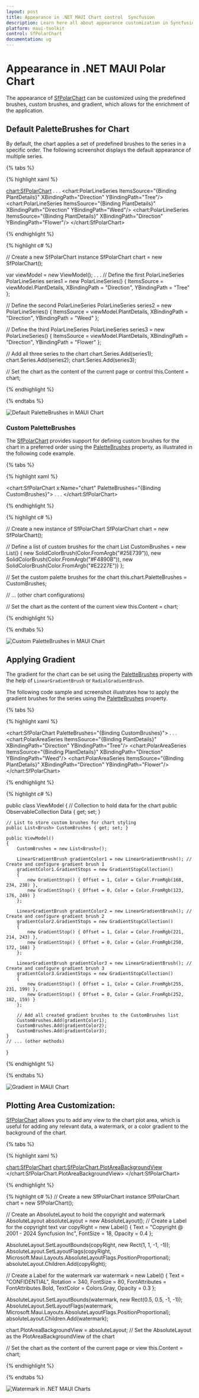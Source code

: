 ```yaml
---
layout: post
title: Appearance in .NET MAUI Chart control  Syncfusion
description: Learn here all about appearance customization in Syncfusion® .NET MAUI Chart (SfPolarChart), including its elements, and more.
platform: maui-toolkit
control: SfPolarChart
documentation: ug
---
```


# Appearance in .NET MAUI Polar Chart
The appearance of [SfPolarChart](https://help.syncfusion.com/cr/maui-toolkit/Syncfusion.Maui.Toolkit.Charts.SfPolarChart.html) can be customized using the predefined brushes, custom brushes, and gradient, which allows for the enrichment of the application.

## Default PaletteBrushes for Chart

By default, the chart applies a set of predefined brushes to the series in a specific order. The following screenshot displays the default appearance of multiple series.

{% tabs %}

{% highlight xaml %}

<chart:SfPolarChart> 
    . . .
    <chart:PolarLineSeries ItemsSource="{Binding PlantDetails}" XBindingPath="Direction" YBindingPath="Tree"/> 
    <chart:PolarLineSeries ItemsSource="{Binding PlantDetails}" XBindingPath="Direction" YBindingPath="Weed"/> 
    <chart:PolarLineSeries ItemsSource="{Binding PlantDetails}" XBindingPath="Direction" YBindingPath="Flower"/>
</chart:SfPolarChart>

{% endhighlight %}

{% highlight c# %}

// Create a new SfPolarChart instance
SfPolarChart chart = new SfPolarChart();

var viewModel = new ViewModel();
. . .
// Define the first PolarLineSeries
PolarLineSeries series1 = new PolarLineSeries()
{
    ItemsSource = viewModel.PlantDetails, 
    XBindingPath = "Direction", 
    YBindingPath = "Tree" 
};

// Define the second PolarLineSeries
PolarLineSeries series2 = new PolarLineSeries()
{
    ItemsSource = viewModel.PlantDetails, 
    XBindingPath = "Direction", 
    YBindingPath = "Weed" 
};

// Define the third PolarLineSeries
PolarLineSeries series3 = new PolarLineSeries()
{
    ItemsSource = viewModel.PlantDetails, 
    XBindingPath = "Direction", 
    YBindingPath = "Flower" 
};

// Add all three series to the chart
chart.Series.Add(series1);
chart.Series.Add(series2);
chart.Series.Add(series3);

// Set the chart as the content of the current page or control
this.Content = chart;

{% endhighlight %}

{% endtabs %}

![Default PaletteBrushes in MAUI Chart](Appearance_images/MAUI_default_chart.png)

### Custom PaletteBrushes

The [SfPolarChart](https://help.syncfusion.com/cr/maui-toolkit/Syncfusion.Maui.Toolkit.Charts.SfPolarChart.html) provides support for defining custom brushes for the chart in a preferred order using the [PaletteBrushes](https://help.syncfusion.com/cr/maui-toolkit/Syncfusion.Maui.Toolkit.Charts.SfPolarChart.html#Syncfusion_Maui_Toolkit_Charts_SfPolarChart_PaletteBrushes) property, as illustrated in the following code example.

{% tabs %}

{% highlight xaml %}

<chart:SfPolarChart x:Name="chart" PaletteBrushes="{Binding CustomBrushes}">
    . . .
</chart:SfPolarChart>

{% endhighlight %}

{% highlight c# %}

// Create a new instance of SfPolarChart
SfPolarChart chart = new SfPolarChart();

// Define a list of custom brushes for the chart
List<Brush> CustomBrushes = new List<Brush>()
{
    new SolidColorBrush(Color.FromArgb("#25E739")),
    new SolidColorBrush(Color.FromArgb("#F4890B")),
    new SolidColorBrush(Color.FromArgb("#E2227E"))
};

// Set the custom palette brushes for the chart
this.chart.PaletteBrushes = CustomBrushes;

// ... (other chart configurations)

// Set the chart as the content of the current view
this.Content = chart;

{% endhighlight %}

{% endtabs %}

![Custom PaletteBrushes in MAUI Chart](Appearance_images/MAUI_polar_chart_custom_palette.png)

## Applying Gradient

The gradient for the chart can be set using the [PaletteBrushes](https://help.syncfusion.com/cr/maui-toolkit/Syncfusion.Maui.Toolkit.Charts.ChartSeries.html#Syncfusion_Maui_Toolkit_Charts_ChartSeries_PaletteBrushes) property with the help of `LinearGradientBrush` or `RadialGradientBrush`.

The following code sample and screenshot illustrates how to apply the gradient brushes for the series using the [PaletteBrushes](https://help.syncfusion.com/cr/maui-toolkit/Syncfusion.Maui.Toolkit.Charts.ChartSeries.html#Syncfusion_Maui_Toolkit_Charts_ChartSeries_PaletteBrushes) property.

{% tabs %}

{% highlight xaml %}

<chart:SfPolarChart PaletteBrushes="{Binding CustomBrushes}">
    . . .
    <chart:PolarAreaSeries ItemsSource="{Binding PlantDetails}" XBindingPath="Direction" YBindingPath="Tree"/>
    <chart:PolarAreaSeries ItemsSource="{Binding PlantDetails}" XBindingPath="Direction" YBindingPath="Weed"/>
    <chart:PolarAreaSeries ItemsSource="{Binding PlantDetails}" XBindingPath="Direction" YBindingPath="Flower"/>
</chart:SfPolarChart>

{% endhighlight %}

{% highlight c# %}

public class ViewModel
{
    // Collection to hold data for the chart
    public ObservableCollection<Model> Data { get; set; }

    // List to store custom brushes for chart styling
    public List<Brush> CustomBrushes { get; set; }

    public ViewModel()
    {
        CustomBrushes = new List<Brush>();

        LinearGradientBrush gradientColor1 = new LinearGradientBrush(); // Create and configure gradient brush 1
        gradientColor1.GradientStops = new GradientStopCollection()
        {
            new GradientStop() { Offset = 1, Color = Color.FromRgb(168, 234, 238) },
            new GradientStop() { Offset = 0, Color = Color.FromRgb(123, 176, 249) }
        };

        LinearGradientBrush gradientColor2 = new LinearGradientBrush(); // Create and configure gradient brush 2
        gradientColor2.GradientStops = new GradientStopCollection()
        {
            new GradientStop() { Offset = 1, Color = Color.FromRgb(221, 214, 243) },
            new GradientStop() { Offset = 0, Color = Color.FromRgb(250, 172, 168) }
        };

        LinearGradientBrush gradientColor3 = new LinearGradientBrush(); // Create and configure gradient brush 3
        gradientColor3.GradientStops = new GradientStopCollection()
        {
            new GradientStop() { Offset = 1, Color = Color.FromRgb(255, 231, 199) },
            new GradientStop() { Offset = 0, Color = Color.FromRgb(252, 182, 159) }
        };

        // Add all created gradient brushes to the CustomBrushes list
        CustomBrushes.Add(gradientColor1);
        CustomBrushes.Add(gradientColor2);
        CustomBrushes.Add(gradientColor3);
    }
    // ... (other methods)
}

{% endhighlight %}

{% endtabs %}

![Gradient in MAUI Chart](Appearance_images/MAUI_polar_chart_gradient.png)

## Plotting Area Customization:

[SfPolarChart](https://help.syncfusion.com/cr/maui-toolkit/Syncfusion.Maui.Toolkit.Charts.SfPolarChart.html) allows you to add any view to the chart plot area, which is useful for adding any relevant data, a watermark, or a color gradient to the background of the chart.

{% tabs %}

{% highlight xaml %}

<chart:SfPolarChart>
   <chart:SfPolarChart.PlotAreaBackgroundView>
    	<AbsoluteLayout>
      		<Label Text="Copyright @ 2001 - 2024 Syncfusion Inc"
		       FontSize="18" AbsoluteLayout.LayoutBounds="1,1,-1,-1"
		       AbsoluteLayout.LayoutFlags="PositionProportional"
		       Opacity="0.4"/>
       		<Label Text="CONFIDENTIAL" Rotation="340" FontSize="80"
		       FontAttributes="Bold,Italic" TextColor="Gray" Margin="10,0,0,0"
	               AbsoluteLayout.LayoutBounds="0.5,0.5,-1,-1"
		       AbsoluteLayout.LayoutFlags="PositionProportional"
		       Opacity="0.3"/>
    	</AbsoluteLayout>
   </chart:SfPolarChart.PlotAreaBackgroundView>
</chart:SfPolarChart>

{% endhighlight %}

{% highlight c# %}
// Create a new SfPolarChart instance
SfPolarChart chart = new SfPolarChart();

// Create an AbsoluteLayout to hold the copyright and watermark
AbsoluteLayout absoluteLayout = new AbsoluteLayout();
// Create a Label for the copyright text
var copyRight = new Label() 
{
    Text = "Copyright @ 2001 - 2024 Syncfusion Inc",
    FontSize = 18,
    Opacity = 0.4
};

AbsoluteLayout.SetLayoutBounds(copyRight, new Rect(1, 1, -1, -1));
AbsoluteLayout.SetLayoutFlags(copyRight, Microsoft.Maui.Layouts.AbsoluteLayoutFlags.PositionProportional);
absoluteLayout.Children.Add(copyRight);

// Create a Label for the watermark
var watermark = new Label()
{
    Text = "CONFIDENTIAL",
    Rotation = 340,
    FontSize = 80,
    FontAttributes = FontAttributes.Bold,
    TextColor = Colors.Gray, 
    Opacity = 0.3
};

AbsoluteLayout.SetLayoutBounds(watermark, new Rect(0.5, 0.5, -1, -1));
AbsoluteLayout.SetLayoutFlags(watermark, Microsoft.Maui.Layouts.AbsoluteLayoutFlags.PositionProportional);
absoluteLayout.Children.Add(watermark);

chart.PlotAreaBackgroundView = absoluteLayout; // Set the AbsoluteLayout as the PlotAreaBackgroundView of the chart

// Set the chart as the content of the current page or view
this.Content = chart;

{% endhighlight %}

{% endtabs %}

![Watermark in .NET MAUI Charts](Appearance_images/polar_water_mark.png)
